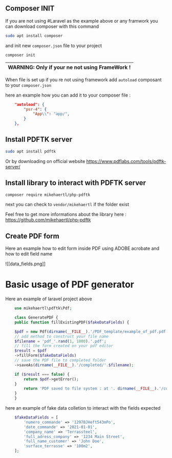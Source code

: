 ## Composer INIT

If you are not using #Laravel as the example above or any framwork you can download composer with this command

```bash
sudo apt install composer
```

and init new `composer.json` file to your project

```shell
composer init
```

| WARNING: Only if your ne not using FrameWork ! |
| ---------------------------------------------- |

When file is set up if you re not using framework add `autoload` composant to your `composer.json`

here an example how you can add it to your composer file :

```json
    "autoload": {
        "psr-4": {
            "App\\": "app/",
        }
    },
```

## Install PDFTK server

```bash
sudo apt install pdftk
```

Or by downloading on official website https://www.pdflabs.com/tools/pdftk-server/

## Install library to interact with PDFTK server

```bash
composer require mikehaertl/php-pdftk
```

next you can check to `vendor/mikehaertl` if the folder exist

Feel free to get more informations about the library here : https://github.com/mikehaertl/php-pdftk

## Create PDF form

Here an example how to edit form inside PDF using ADOBE acrobate and how to edit field name

![[data_fields.png]]

# Basic usage of PDF generator

Here an example of laravel project above

```php
    use mikehaertl\pdftk\Pdf;

    class GeneratePDF {
    public function fillExistingPDF($fakeDataFields) {

    $pdf = new Pdf(dirname(__FILE__).'/PDF_template/example_of_pdf.pdf');
    // add method to construct your file name
    $filename = 'pdf_'.rand(1, 1000).'.pdf';
    // fill the form created on your pdf editor
    $result = $pdf
    ->fillForm($fakeDataFields)
    // save the PDF file to completed folder
    ->saveAs(dirname(__FILE__).'/completed/'.$filename);

    if ($result === false) {
        return $pdf->getError();
    }
        return 'PDF saved to file system : at '. dirname(__FILE__).'/completed/'.$filename;
    }
    }
```

here an example of fake data colletion to interact with the fields expected

```php
    $fakeDataFields = [
        'numero_commande' => '1297BJHeft543mPo',
        'date_commande' => '2021-01-01',
        'company_name' => 'Terrassteel',
        'full_adress_company' => '1234 Main Street',
        'full_name_customer' => 'John Doe',
        'surface_terrasse' => '100m2',
    ];
```
